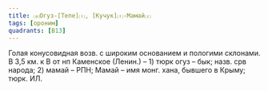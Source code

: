 ```yaml
---
title: ⒜Огуз-[Тепе]⒯, [Кучук]⒯-Мамай⒵
tags: [ороним]
quadrants: [В13]
---
```


Голая конусовидная возв. с широким основанием и пологими склонами. В 3,5 км. к В
от нп Каменское (Ленин.) – 1) тюрк огуз – бык; назв. срв народа; 2) мамай – РПН;
Мамай – имя монг. хана, бывшего в Крыму; тюрк. ИЛ.

